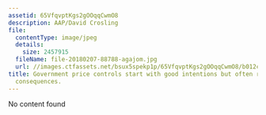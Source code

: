```yaml
---
assetid: 65VfqvptKgs2gOOqqCwmO8
description: AAP/David Crosling
file:
  contentType: image/jpeg
  details:
    size: 2457915
  fileName: file-20180207-88788-agajom.jpg
  url: //images.ctfassets.net/bsux5spekp1p/65VfqvptKgs2gOOqqCwmO8/b012c1d110763474eb2e09c8142c8cda/file-20180207-88788-agajom.jpg
title: Government price controls start with good intentions but often result in unintended
  consequences.
---
```

No content found
